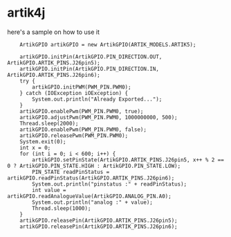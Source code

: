 # artik4j

here's a sample on how to use it


        ArtikGPIO artikGPIO = new ArtikGPIO(ARTIK_MODELS.ARTIK5);

        artikGPIO.initPin(ArtikGPIO.PIN_DIRECTION.OUT, ArtikGPIO.ARTIK_PINS.J26pin5);
        artikGPIO.initPin(ArtikGPIO.PIN_DIRECTION.IN, ArtikGPIO.ARTIK_PINS.J26pin6);
        try {
            artikGPIO.initPWM(PWM_PIN.PWM0);
        } catch (IOException iOException) {
            System.out.println("Already Exported...");
        }
        artikGPIO.enablePwm(PWM_PIN.PWM0, true);
        artikGPIO.adjustPwm(PWM_PIN.PWM0, 1000000000, 500);
        Thread.sleep(2000);
        artikGPIO.enablePwm(PWM_PIN.PWM0, false);
        artikGPIO.releasePwm(PWM_PIN.PWM0);
        System.exit(0);
        int x = 0;
        for (int i = 0; i < 600; i++) {
            artikGPIO.setPinState(ArtikGPIO.ARTIK_PINS.J26pin5, x++ % 2 == 0 ? ArtikGPIO.PIN_STATE.HIGH : ArtikGPIO.PIN_STATE.LOW);
            PIN_STATE readPinStatus = artikGPIO.readPinStatus(ArtikGPIO.ARTIK_PINS.J26pin6);
            System.out.println("pinstatus :" + readPinStatus);
            int value = artikGPIO.readAnalogueValue(ArtikGPIO.ANALOG_PIN.A0);
            System.out.println("analog :" + value);
            Thread.sleep(1000);
        }
        artikGPIO.releasePin(ArtikGPIO.ARTIK_PINS.J26pin5);
        artikGPIO.releasePin(ArtikGPIO.ARTIK_PINS.J26pin6);
    
